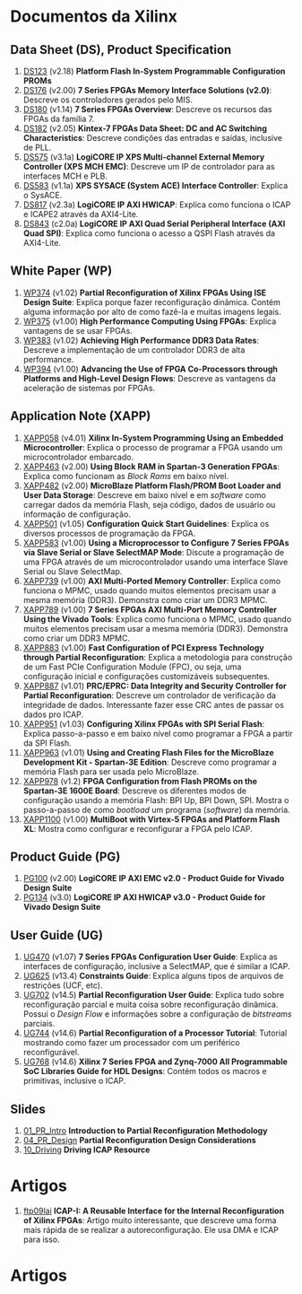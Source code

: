 # Documentos da Xilinx
## Data Sheet (DS), Product Specification 
1. [DS123] (v2.18) **Platform Flash In-System Programmable Configuration PROMs**
2. [DS176] (v2.00) **7 Series FPGAs Memory Interface Solutions (v2.0)**: Descreve os controladores gerados pelo MIS.
3. [DS180] (v1.14) **7 Series FPGAs Overview**: Descreve os recursos das FPGAs da família 7.
4. [DS182] (v2.05) **Kintex-7 FPGAs Data Sheet: DC and AC Switching Characteristics**: Descreve condições das entradas e saídas, inclusive de PLL.
5. [DS575] (v3.1a) **LogiCORE IP XPS Multi-channel External Memory Controller (XPS MCH EMC)**: Descreve um IP de controlador para as interfaces MCH e PLB.
6. [DS583] (v1.1a) **XPS SYSACE (System ACE) Interface Controller**: Explica o SysACE.
7. [DS817] (v2.3a) **LogiCORE IP AXI HWICAP**: Explica como funciona o ICAP e ICAPE2 através da AXI4-Lite.
8. [DS843] (c2.0a) **LogiCORE IP AXI Quad Serial Peripheral Interface (AXI Quad SPI)**: Explica como funciona o acesso a QSPI Flash através da AXI4-Lite.

## White Paper (WP)
1. [WP374] (v1.02) **Partial Reconfiguration of Xilinx FPGAs Using ISE Design Suite**: Explica porque fazer reconfiguração dinâmica. Contém alguma informação por alto de como fazê-la e muitas imagens legais.
2. [WP375] (v1.00) **High Performance Computing Using FPGAs**: Explica vantagens de se usar FPGAs.
2. [WP383] (v1.02) **Achieving High Performance DDR3 Data Rates**: Descreve a implementação de um controlador DDR3 de alta performance.
2. [WP394] (v1.00) **Advancing the Use of FPGA Co-Processors through Platforms and High-Level Design Flows**: Descreve as vantagens da aceleração de sistemas por FPGAs.

## Application Note (XAPP)
1. [XAPP058] (v4.01) **Xilinx In-System Programming Using an Embedded Microcontroller**: Explica o processo de programar a FPGA usando um microcontrolador embarcado.
2. [XAPP463] (v2.00) **Using Block RAM in Spartan-3 Generation FPGAs**: Explica como funcionam as _Block Rams_ em baixo nível.
3. [XAPP482] (v2.00) **MicroBlaze Platform Flash/PROM Boot Loader and User Data Storage**: Descreve em baixo nível e em _software_ como carregar dados da memória Flash, seja código, dados de usuário ou informação de configuração.
4. [XAPP501] (v1.05) **Configuration Quick Start Guidelines**: Explica os diversos processos de programação da FPGA.
5. [XAPP583] (v1.00) **Using a Microprocessor to Configure 7 Series FPGAs via Slave Serial or Slave SelectMAP Mode**: Discute a programação de uma FPGA através de um microcontrolador usando uma interface Slave Serial ou Slave SelectMap.
5. [XAPP739] (v1.00) **AXI Multi-Ported Memory Controller**: Explica como funciona o MPMC, usado quando muitos elementos precisam usar a mesma memória (DDR3). Demonstra como criar um DDR3 MPMC.
6. [XAPP789] (v1.00) **7 Series FPGAs AXI Multi-Port Memory Controller Using the Vivado Tools**: Explica como funciona o MPMC, usado quando muitos elementos precisam usar a mesma memória (DDR3). Demonstra como criar um DDR3 MPMC.
7. [XAPP883] (v1.00) **Fast Configuration of PCI Express Technology through Partial Reconfiguration**: Explica a metodologia para construção de um Fast PCIe Configuration Module (FPC), ou seja, uma configuração inicial e configurações customizáveis subsequentes.
8. [XAPP887] (v1.01) **PRC/EPRC: Data Integrity and Security Controller for Partial Reconfiguration**: Descreve um controlador de verificação da integridade de dados. Interessante fazer esse CRC antes de passar os dados pro ICAP.
8. [XAPP951] (v1.03) **Configuring Xilinx FPGAs with SPI Serial Flash**: Explica passo-a-passo e em baixo nível como programar a FPGA a partir da SPI Flash.
9. [XAPP963] (v1.01) **Using and Creating Flash Files for the MicroBlaze Development Kit - Spartan-3E Edition**: Descreve como programar a memória Flash para ser usada pelo MicroBlaze.
10. [XAPP978] (v1.2) **FPGA Configuration from Flash PROMs on the Spartan-3E 1600E Board**: Descreve os diferentes modos de configuração usando a memória Flash: BPI Up, BPI Down, SPI. Mostra o passo-a-passo de como _bootload_ um programa (_software_) da memória.
11. [XAPP1100] (v1.00) **MultiBoot with Virtex-5 FPGAs and Platform Flash XL**: Mostra como configurar e reconfigurar a FPGA pelo ICAP.

## Product Guide (PG)
1. [PG100] (v2.00) **LogiCORE IP AXI EMC v2.0 - Product Guide for Vivado Design Suite**
2. [PG134] (v3.0) **LogiCORE IP AXI HWICAP v3.0 - Product Guide for Vivado Design Suite**

## User Guide (UG)
1. [UG470] (v1.07) **7 Series FPGAs Configuration User Guide**: Explica as interfaces de configuração, inclusive a SelectMAP, que é similar a ICAP.
2. [UG625] (v13.4) **Constraints Guide**: Explica alguns tipos de arquivos de restrições (UCF, etc).
3. [UG702] (v14.5) **Partial Reconfiguration User Guide**: Explica tudo sobre reconfiguração parcial e muita coisa sobre reconfiguração dinâmica. Possui o _Design Flow_ e informações sobre a configuração de _bitstreams_ parciais.
4. [UG744] (v14.6) **Partial Reconfiguration of a Processor Tutorial**: Tutorial mostrando como fazer um processador com um periférico reconfigurável.
5. [UG768] (v14.6) **Xilinx 7 Series FPGA and Zynq-7000 All Programmable SoC Libraries Guide for HDL Designs**: Contém todos os macros e primitivas, inclusive o ICAP.
 
## Slides
1. [01_PR_Intro] **Introduction to Partial Reconfiguration Methodology**
2. [04_PR_Design] **Partial Reconfiguration Design Considerations**
3. [10_Driving] **Driving ICAP Resource**

# Artigos
1. [ftp09lai](./Artigos/ftp09lai.pdf) **ICAP-I: A Reusable Interface for the Internal Reconfiguration of Xilinx FPGAs**: Artigo muito interessante, que descreve uma forma mais rápida de se realizar a autoreconfiguração. Ele usa DMA e ICAP para isso.

[DS123]: ./xilinx/ds/ds123.pdf
[DS176]: ./xilinx/ds/ds176.pdf
[DS180]: ./xilinx/ds/ds180.pdf
[DS182]: ./xilinx/ds/ds182.pdf
[DS575]: ./xilinx/ds/ds575.pdf
[DS583]: ./xilinx/ds/ds583.pdf
[DS817]: ./xilinx/ds/ds817.pdf
[DS843]: ./xilinx/ds/ds843.pdf

[WP374]: ./xilinx/wp/wp374.pdf
[WP375]: ./xilinx/wp/wp375.pdf
[WP383]: ./xilinx/wp/wp383.pdf
[WP394]: ./xilinx/wp/wp394.pdf

[XAPP058]: ./xilinx/xapp/xapp058.pdf
[XAPP463]: ./xilinx/xapp/xapp463.pdf
[XAPP482]: ./xilinx/xapp/xapp482.pdf
[XAPP501]: ./xilinx/xapp/xapp501.pdf
[XAPP583]: ./xilinx/xapp/xapp583.pdf
[XAPP739]: ./xilinx/xapp/xapp739.pdf
[XAPP789]: ./xilinx/xapp/xapp789.pdf
[XAPP883]: ./xilinx/xapp/xapp883.pdf
[XAPP887]: ./xilinx/xapp/xapp887.pdf
[XAPP951]: ./xilinx/xapp/xapp951.pdf
[XAPP963]: ./xilinx/xapp/xapp963.pdf
[XAPP978]: ./xilinx/xapp/xapp978.pdf
[XAPP1100]: ./xilinx/xapp/xapp1100.pdf

[PG100]: ./xilinx/pg/pg100.pdf
[PG134]: ./xilinx/pg/pg134.pdf

[UG470]: ./xilinx/ug/ug470.pdf
[UG625]: ./xilinx/ug/ug625.pdf
[UG702]: ./xilinx/ug/ug702.pdf
[UG744]: ./xilinx/ug/ug744.pdf
[UG768]: ./xilinx/ug/ug768.pdf

[01_PR_Intro]: ./xilinx/others/01_PR_Intro.pdf
[04_PR_Design]: ./xilinx/others/04_PR_Design.pdf
[10_Driving]: ./xilinx/others/10_Driving.pdf

# Artigos
[ftp09lai]: ./artigos/ftp09lai.pdf